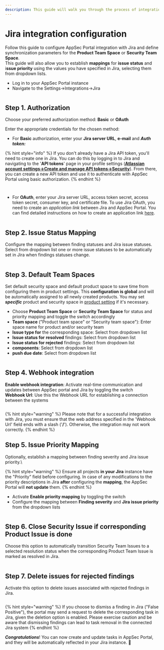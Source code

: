 ```yaml
---
description: This guide will walk you through the process of integration configuration
---
```


# Jira integration configuration

Follow this guide to configure AppSec Portal integration with Jira and define synchronization parameters for the **Product Team Space** or **Security Team Space**.\
This guide will also allow you to establish **mappings** for **issue status** and i**ssue priority** using the values you have specified in Jira, selecting them from dropdown lists.

* Log in to your AppSec Portal instance
* Navigate to the Settings->Integrations->Jira

<figure><img src="../../.gitbook/assets/image (3) (1) (1) (1) (1) (1) (1).png" alt=""><figcaption></figcaption></figure>

## Step 1. Authorization

Choose your preferred authorization method: **Basic** or **OAuth**

Enter the appropriate credentials for the chosen method:

* For **Вasic** authorization, enter your **Jira server URL**, **e-mail** and _**Auth token:**_

{% hint style="info" %}
&#x20;If you don't already have a Jira API token, you'll need to create one in Jira. You can do this by logging in to Jira and navigating to the '**API tokens**' page in your profile settings ([**Atlassian account settings->Create and manage API tokens->Security**](https://id.atlassian.com/manage-profile/security/api-tokens)). From there, you can create a new API token and use it to authenticate with AppSec Portal using basic authorization.
{% endhint %}

<figure><img src="../../.gitbook/assets/image (77).png" alt=""><figcaption></figcaption></figure>

<figure><img src="../../.gitbook/assets/image (4) (1) (1) (1) (1) (1).png" alt=""><figcaption></figcaption></figure>

* For **OAuth**, enter your Jira server URL, access token secret, access token secret, consumer key, and certificate file. To use Jira OAuth, you need to create an _application link_ between Jira and AppSec Portal. You can find detailed instructions on how to create an application link [here](https://developer.atlassian.com/server/jira/platform/oauth/).

<figure><img src="../../.gitbook/assets/image (5) (1) (1) (1).png" alt=""><figcaption></figcaption></figure>

## Step 2. Issue Status Mapping

Configure the mapping between finding statuses and Jira issue statuses. \
Select from dropdown list one or more issue statuses to be automatically set in Jira when findings statuses change.

<figure><img src="../../.gitbook/assets/image (1) (1) (1) (1).png" alt=""><figcaption></figcaption></figure>

## Step 3. Default Team Spaces

Set default security space and default product space to save time from configuring them in product settings. This **configuration is global** and will be automatically assigned to all newly created products. You may set _**specific**_ product and security space in [product setting](../general-portal-settings/product-settings/) if it's necessary.

* Choose **Product Team Space** or **Security Team Space** for status and priority mapping and toggle the switch accordingly
* **Team space** ("Product team space" or "Security team space"): Enter space name for product and/or security team
* **Issue type for** the corresponding space: Select from dropdown list
* **Issue status for** **resolved** findings: Select from dropdown list
* **Issue status for rejected** findings: Select from dropdown list
* **components**: Select from dropdown list
* **push due date**: Select from dropdown list

<figure><img src="../../.gitbook/assets/jira due date.gif" alt=""><figcaption></figcaption></figure>

## Step 4. Webhook integration

**Enable webhook integration**: Activate real-time communication and updates between AppSec portal and Jira by toggling the switch\
**Webhook Url**: Use this the Webhook URL for establishing a connection between the systems

<figure><img src="../../.gitbook/assets/jira2.png" alt=""><figcaption></figcaption></figure>

{% hint style="warning" %}
Please note that for a successful integration with Jira, you must ensure that the web address specified in the 'Webhook Url' field ends with a slash ('**/**'). Otherwise, the integration may not work correctly.
{% endhint %}

## Step 5. Issue Priority Mapping

Optionally, establish a mapping between finding severity and Jira issue priority.\


{% hint style="warning" %}
Ensure all projects **in your Jira** instance have the "Priority" field before configuring. In case of any modifications to the priority descriptions in Jira **after** configuring the **mapping**, the AppSec Portal will **not update** them.
{% endhint %}

* Activate **Enable priority mapping** by toggling the switch
* Configure the mapping between **Finding severity** and **Jira issue priority** from the dropdown lists

<figure><img src="../../.gitbook/assets/jira3.png" alt=""><figcaption></figcaption></figure>

## Step 6. Close Security Issue if corresponding Product Issue is done

Choose this option to automatically transition Security Team Issues to a selected resolution status when the corresponding Product Team Issue is marked as resolved in Jira.

<figure><img src="../../.gitbook/assets/Jira step 6.png" alt=""><figcaption></figcaption></figure>

## Step 7. Delete issues for rejected findings

Activate this option to delete issues associated with rejected findings in Jira.

<figure><img src="../../.gitbook/assets/jira step7.png" alt=""><figcaption></figcaption></figure>

{% hint style="warning" %}
If you choose to dismiss a finding in Jira ("False Positive"), the portal may send a request to delete the corresponding task in Jira, given the deletion option is enabled. Please exercise caution and be aware that dismissing findings can lead to task removal in the connected Jira system
{% endhint %}

_**Congratulations**_! You can now create and update tasks in AppSec Portal, and they will be automatically reflected in your Jira instance. :tada:
